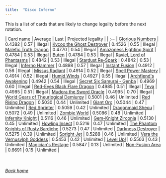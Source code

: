```yaml
---
title:  "Disco Inferno"
---
```


This is a list of cards that are likely to change legality before the next rotation.

| Card name | Average | Last | Projected legality |
| :-- |
[Glorious Numbers](https://db.ygoprodeck.com/card/?search=Glorious%20Numbers) | 0.4382 | 0.57 | Illegal |
[Kycoo the Ghost Destroyer](https://db.ygoprodeck.com/card/?search=Kycoo%20the%20Ghost%20Destroyer) | 0.4526 | 0.55 | Illegal |
[Malefic Truth Dragon](https://db.ygoprodeck.com/card/?search=Malefic%20Truth%20Dragon) | 0.4770 | 0.54 | Illegal |
[Amazoness Fighting Spirit](https://db.ygoprodeck.com/card/?search=Amazoness%20Fighting%20Spirit) | 0.4784 | 0.53 | Illegal |
[Buten](https://db.ygoprodeck.com/card/?search=Buten) | 0.4784 | 0.53 | Illegal |
[Raviel, Lord of Phantasms](https://db.ygoprodeck.com/card/?search=Raviel,%20Lord%20of%20Phantasms) | 0.4842 | 0.53 | Illegal |
[Stardust Re-Spark](https://db.ygoprodeck.com/card/?search=Stardust%20Re-Spark) | 0.4842 | 0.53 | Illegal |
[Inferno Hammer](https://db.ygoprodeck.com/card/?search=Inferno%20Hammer) | 0.4898 | 0.57 | Illegal |
[Instant Fusion](https://db.ygoprodeck.com/card/?search=Instant%20Fusion) | 0.4912 | 0.56 | Illegal |
[Missus Radiant](https://db.ygoprodeck.com/card/?search=Missus%20Radiant) | 0.4914 | 0.52 | Illegal |
[Spell Power Mastery](https://db.ygoprodeck.com/card/?search=Spell%20Power%20Mastery) | 0.4914 | 0.52 | Illegal |
[Humid Winds](https://db.ygoprodeck.com/card/?search=Humid%20Winds) | 0.4927 | 0.55 | Illegal |
[Archfiend's Awakening](https://db.ygoprodeck.com/card/?search=Archfiend's%20Awakening) | 0.4942 | 0.54 | Illegal |
[Secret Six Samurai - Genba](https://db.ygoprodeck.com/card/?search=Secret%20Six%20Samurai%20-%20Genba) | 0.4969 | 0.60 | Illegal |
[Red-Eyes Black Flare Dragon](https://db.ygoprodeck.com/card/?search=Red-Eyes%20Black%20Flare%20Dragon) | 0.4985 | 0.51 | Illegal |
[Teva](https://db.ygoprodeck.com/card/?search=Teva) | 0.4985 | 0.51 | Illegal |
[Mudora the Sword Oracle](https://db.ygoprodeck.com/card/?search=Mudora%20the%20Sword%20Oracle) | 0.4995 | 0.70 | Illegal |
[World Gears of Theurlogical Demiurgy](https://db.ygoprodeck.com/card/?search=World%20Gears%20of%20Theurlogical%20Demiurgy) | 0.5001 | 0.46 | Unlimited |
[Red Rising Dragon](https://db.ygoprodeck.com/card/?search=Red%20Rising%20Dragon) | 0.5030 | 0.44 | Unlimited |
[Giant Orc](https://db.ygoprodeck.com/card/?search=Giant%20Orc) | 0.5044 | 0.47 | Unlimited |
[Red Sprinter](https://db.ygoprodeck.com/card/?search=Red%20Sprinter) | 0.5059 | 0.42 | Unlimited |
[Dragonmaid Sheou](https://db.ygoprodeck.com/card/?search=Dragonmaid%20Sheou) | 0.5072 | 0.49 | Unlimited |
[Zombie World](https://db.ygoprodeck.com/card/?search=Zombie%20World) | 0.5086 | 0.48 | Unlimited |
[Infernity Knight](https://db.ygoprodeck.com/card/?search=Infernity%20Knight) | 0.5116 | 0.46 | Unlimited |
[Gem-Knight Zirconia](https://db.ygoprodeck.com/card/?search=Gem-Knight%20Zirconia) | 0.5130 | 0.45 | Unlimited |
[Howling Insect](https://db.ygoprodeck.com/card/?search=Howling%20Insect) | 0.5216 | 0.47 | Unlimited |
[The Phantom Knights of Rusty Bardiche](https://db.ygoprodeck.com/card/?search=The%20Phantom%20Knights%20of%20Rusty%20Bardiche) | 0.5273 | 0.47 | Unlimited |
[Darkness Destroyer](https://db.ygoprodeck.com/card/?search=Darkness%20Destroyer) | 0.5275 | 0.39 | Unlimited |
[Spright Jet](https://db.ygoprodeck.com/card/?search=Spright%20Jet) | 0.5288 | 0.46 | Unlimited |
[Vera the Vernusylph Goddess](https://db.ygoprodeck.com/card/?search=Vera%20the%20Vernusylph%20Goddess) | 0.5453 | 0.42 | Unlimited |
[Level Up!](https://db.ygoprodeck.com/card/?search=Level%20Up!) | 0.5503 | 0.43 | Unlimited |
[Magician's Restage](https://db.ygoprodeck.com/card/?search=Magician's%20Restage) | 0.5847 | 0.13 | Unlimited |
[Non-Fusion Area](https://db.ygoprodeck.com/card/?search=Non-Fusion%20Area) | 0.6691 | 0.15 | Unlimited |

<br>

###### [Back home](index)